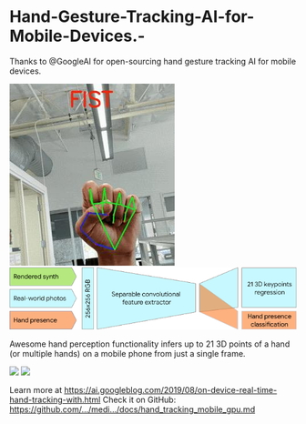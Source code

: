 # Hand-Gesture-Tracking-AI-for-Mobile-Devices.-

Thanks to @GoogleAI for open-sourcing hand gesture tracking AI for mobile devices.‬

![](gesture.jpg)
![](image5.png)

‪Awesome hand perception functionality infers up to 21 3D points of a hand (or multiple hands) on a mobile phone from just a single frame.

![](image2.gif)
‬![](image10.gif)

Learn more at https://ai.googleblog.com/2019/08/on-device-real-time-hand-tracking-with.html
‪
Check it on GitHub: https://github.com/…/medi…/docs/hand_tracking_mobile_gpu.md‬
